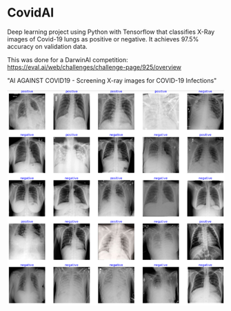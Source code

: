 # CovidAI
Deep learning project using Python with Tensorflow that classifies X-Ray images of Covid-19 lungs as positive or negative. It achieves 97.5% accuracy on validation data. 

This was done for a DarwinAI competition: https://eval.ai/web/challenges/challenge-page/925/overview

"AI AGAINST COVID19 - Screening X-ray images for COVID-19 Infections"

![Example Settings](https://github.com/Mich8952/CovidAI/blob/main/Sample.PNG)

